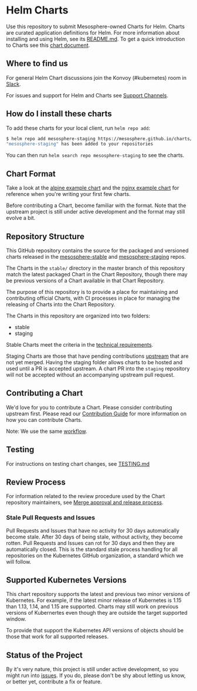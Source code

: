 # Helm Charts

Use this repository to submit Mesosphere-owned Charts for Helm. Charts are curated application definitions for Helm. For more information about installing and using Helm, see its
[README.md](https://github.com/helm/helm/tree/master/README.md). To get a quick introduction to Charts see this [chart document](https://helm.sh/docs/topics/charts/).

## Where to find us

For general Helm Chart discussions join the Konvoy (#kubernetes) room in [Slack](https://mesosphere.slack.com/).

For issues and support for Helm and Charts see [Support Channels](CONTRIBUTING.md#support-channels).

## How do I install these charts

To add these charts for your local client, run `helm repo add`:

```bash
$ helm repo add mesosphere-staging https://mesosphere.github.io/charts/staging
"mesosphere-staging" has been added to your repositories
```

You can then run `helm search repo mesosphere-staging` to see the charts.

## Chart Format

Take a look at the [alpine example chart](https://github.com/helm/helm/tree/master/docs/examples/alpine) and the [nginx example chart](https://github.com/helm/helm/tree/master/docs/examples/nginx) for reference when you're writing your first few charts.

Before contributing a Chart, become familiar with the format. Note that the upstream project is still under active development and the format may still evolve a bit.

## Repository Structure

This GitHub repository contains the source for the packaged and versioned charts released in the [mesosphere-stable](https://mesosphere.github.io/charts/stable) and [mesosphere-staging](https://mesosphere.github.io/charts/staging) repos.

The Charts in the `stable/` directory in the master branch of this repository match the latest packaged Chart in the Chart Repository, though there may be previous versions of a Chart available in that Chart Repository.

The purpose of this repository is to provide a place for maintaining and contributing official Charts, with CI processes in place for managing the releasing of Charts into the Chart Repository.

The Charts in this repository are organized into two folders:

* stable
* staging

Stable Charts meet the criteria in the [technical requirements](CONTRIBUTING.md#technical-requirements).

Staging Charts are those that have pending contributions [upstream](https://artifacthub.io/) that are not yet merged. Having the staging folder allows charts to be hosted and used until a PR is accepted upstream. A chart PR into the `staging` repository will not be accepted without an accompanying upstream pull request.

## Contributing a Chart

We'd love for you to contribute a Chart. Please consider contributing upstream first. Please read our [Contribution Guide](CONTRIBUTING.md) for more information on how you can contribute Charts.

Note: We use the same [workflow](https://github.com/kubernetes/community/blob/master/contributors/devel/development.md#workflow).

## Testing

For instructions on testing chart changes, see [TESTING.md](./TESTING.md)

## Review Process

For information related to the review procedure used by the Chart repository maintainers, see [Merge approval and release process](CONTRIBUTING.md#merge-approval-and-release-process).

### Stale Pull Requests and Issues

Pull Requests and Issues that have no activity for 30 days automatically become stale. After 30 days of being stale, without activity, they become rotten. Pull Requests and Issues can rot for 30 days and then they are automatically closed. This is the standard stale process handling for all repositories on the Kubernetes GitHub organization, a standard which we will follow.

## Supported Kubernetes Versions

This chart repository supports the latest and previous two minor versions of Kubernetes. For example, if the latest minor release of Kubernetes is 1.15 than 1.13, 1.14, and 1.15 are supported. Charts may still work on previous versions of Kubernertes even though they are outside the target supported window.

To provide that support the Kubernetes API versions of objects should be those that work for all supported releases.

## Status of the Project

By it's very nature, this project is still under active development, so you might run into [issues](https://github.com/mesosphere/charts/issues). If you do, please don't be shy about letting us know, or better yet, contribute a fix or feature.
